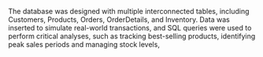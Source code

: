 
The database was designed with multiple interconnected tables, including Customers, Products, Orders, OrderDetails, and Inventory. Data was inserted to simulate real-world transactions, and SQL queries were used to perform critical analyses, such as tracking best-selling products, identifying peak sales periods and managing stock levels, 
